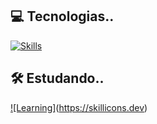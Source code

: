 ## 💻 Tecnologias..
[![Skills](https://skillicons.dev/icons?i=html,css,javascript,typescript,vuejs,figma&theme=light)](https://skillicons.dev)

## 🛠 Estudando..
[![Learning]](https://skillicons.dev/icons?i=java,flutter,dart&theme=light)(https://skillicons.dev)
